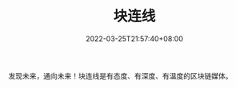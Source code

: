 ﻿---
weight: 
title: "块连线"
description: "发现未来，通向未来！块连线是有态度、有深度、有温度的区块链媒体"
date: 2022-03-25T21:57:40+08:00
lastmod: 2022-03-25T16:45:40+08:00
draft: false
authors: ["Metabd"]
featuredImage: "kuailianxian.jpg"
link: ""
tags: ["微信公众号","块连线"]
categories: ["navigation"]
navigation: ["微信公众号"]
lightgallery: true
toc: true
pinned: false
recommend: false
recommend1: false
---
发现未来，通向未来！块连线是有态度、有深度、有温度的区块链媒体。
